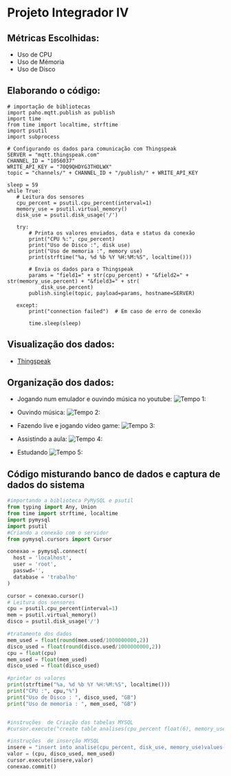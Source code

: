 # Projeto Integrador IV 

## Métricas Escolhidas: 
 * Uso  de CPU 	
 * Uso de Mémoria 	
 * Uso de Disco

## Elaborando o código:
~~~phython
# importação de bibliotecas
import paho.mqtt.publish as publish
import time
from time import localtime, strftime
import psutil
import subprocess

# Configurando os dados para comunicação com Thingspeak
SERVER = "mqtt.thingspeak.com"
CHANNEL_ID = "1056037"
WRITE_API_KEY = "70Q9QHDYG3THOLWX"
topic = "channels/" + CHANNEL_ID + "/publish/" + WRITE_API_KEY

sleep = 59
while True:
   # Leitura dos sensores
   cpu_percent = psutil.cpu_percent(interval=1)
   memory_use = psutil.virtual_memory()
   disk_use = psutil.disk_usage('/')

   try:
       # Printa os valores enviados, data e status da conexão
       print("CPU %:", cpu_percent)
       print("Uso de Disco :", disk use)
       print("Uso de memoria :", memory use)
       print(strftime("%a, %d %b %Y %H:%M:%S", localtime()))

       # Envia os dados para o Thingspeak
       params = "field1=" + str(cpu_percent) + "&field2=" + str(memory_use.percent) + "&field3=" + str(
           disk_use.percent)
       publish.single(topic, payload=params, hostname=SERVER)

   except:
       print("connection failed")  # Em caso de erro de conexão

       time.sleep(sleep)
~~~
      
   ## Visualização dos dados:    
   * [Thingspeak](https://thingspeak.com/channels/1056037)
   
  ## Organização dos dados:
  * Jogando num emulador e ouvindo música no youtube:
  ![Tempo 1:](https://media.discordapp.net/attachments/738492246583803997/747509523819921528/foto_1_trabalho_PI_VI.png?width=1024&height=587)
  
  * Ouvindo música:
  ![Tempo 2:](https://media.discordapp.net/attachments/738492246583803997/748241872287170681/foto_5_trabalho_PI_VI.png?width=906&height=586)
  
  * Fazendo live e jogando video game:
  ![Tempo 3:](https://media.discordapp.net/attachments/738492246583803997/747629081348014130/foto_2_trabalho_PI_VI.png?width=956&height=586)
  
  * Assistindo a aula:
  ![Tempo 4:](https://media.discordapp.net/attachments/738492246583803997/747968586693345370/foto_3_trabalho_PI_VI.png?width=1034&height=586)
  
  * Estudando
  ![Tempo 5:](https://media.discordapp.net/attachments/738492246583803997/748203686852821032/foto_4_trabalho_PI_VI.png?width=954&height=587)
      
  ## Código misturando banco de dados e captura de dados do sistema
  ~~~python
  #importando a biblioteca PyMySQL e psutil
from typing import Any, Union
from time import strftime, localtime
import pymysql
import psutil
#Criando a conexão com o servidor
from pymysql.cursors import Cursor

conexao = pymysql.connect(
    host = 'localhost',
    user = 'root',
    passwd='',
    database = 'trabalho'
)

cursor = conexao.cursor()
# Leitura dos sensores
cpu = psutil.cpu_percent(interval=1)
mem = psutil.virtual_memory()
disco = psutil.disk_usage('/')

#tratamento dos dados
mem_used = float(round(mem.used/1000000000,2))
disco_used = float(round(disco.used/1000000000,2))
cpu = float(cpu)
mem_used = float(mem_used)
disco_used = float(disco_used)

#printar os valores
print(strftime("%a, %d %b %Y %H:%M:%S", localtime()))
print("CPU :", cpu,"%")
print("Uso de Disco : ", disco_used, "GB")
print("Uso de memoria : ", mem_used, "GB")


#instruções  de Criação das tabelas MYSQL
#cursor.execute("create table analises(cpu_percent float(6), memory_use float(6), disk_use float(6))")

#instruções  de inserção MYSQL
insere = "insert into analise(cpu_percent, disk_use, memory_use)values(%s, %s, %s)"
valor = (cpu, disco_used, mem_used)
cursor.execute(insere,valor)
conexao.commit()
  ~~~
